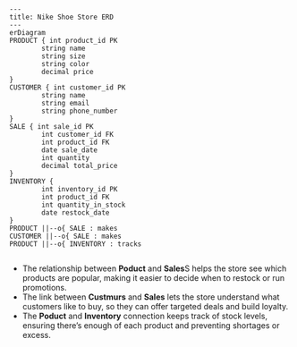 ```mermaid
---
title: Nike Shoe Store ERD
---
erDiagram 
PRODUCT { int product_id PK
        string name
        string size
        string color
        decimal price
} 
CUSTOMER { int customer_id PK
        string name
        string email
        string phone_number
} 
SALE { int sale_id PK
        int customer_id FK
        int product_id FK
        date sale_date
        int quantity
        decimal total_price
} 
INVENTORY { 
        int inventory_id PK
        int product_id FK
        int quantity_in_stock
        date restock_date
}
PRODUCT ||--o{ SALE : makes
CUSTOMER ||--o{ SALE : makes
PRODUCT ||--o{ INVENTORY : tracks


``` 
* The relationship between **Poduct** and **Sales**S helps the store see which products are popular, making it easier to decide when to restock or run promotions.
* The link between **Custmurs** and **Sales** lets the store understand what customers like to buy, so they can offer targeted deals and build loyalty.
* The **Poduct** and **Inventory** connection keeps track of stock levels, ensuring there’s enough of each product and preventing shortages or excess.

